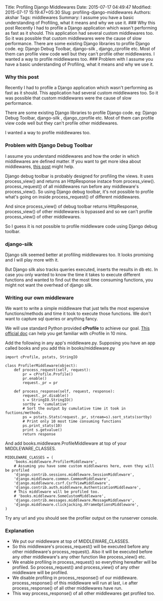 Title: Profiling Django Middlewares
Date: 2015-07-17 04:49:47
Modified: 2015-07-17 15:19:47+05:30
Slug: profiling-django-middlewares
Authors: akshar
Tags: middlewares
Summary: I assume you have a basic understanding of Profiling, what it means and why we use it. ### Why this post Recently I had to profile a Django application which wasn't performing as fast as it should. This application had several custom middlewares too. So it was possible that custom middlewares were the cause of slow performance. There are some existing Django libraries to profile Django code. eg: Django Debug Toolbar, django-silk , django_cprofile etc. Most of them can profile view code well but they can't profile other middlewares. I wanted a way to profile middlewares too. ### Problem with
I assume you have a basic understanding of Profiling, what it means and why we use it.

### Why this post

Recently I had to profile a Django application which wasn't performing as fast as it should. This application had several custom middlewares too. So it was possible that custom middlewares were the cause of slow performance.

There are some existing Django libraries to profile Django code. eg: Django Debug Toolbar, django-silk , django_cprofile etc. Most of them can profile view code well but they can't profile other middlewares.

I wanted a way to profile middlewares too.

### Problem with Django Debug Toolbar

I assume you understand middlewares and how the order in which middlewares are defined matter. If you want to get more idea about middlewares, <a href="http://agiliq.com/blog/2015/07/understanding-django-middlewares/" target="_blank">this post</a> might help.

Django debug toolbar is probably designed for profiling the views. It uses process_view() and returns an HttpResponse instace from process_view(). process_request() of all middlewares run before any middleware's process_view(). So using Django debug toolbar, it's not possible to profile what's going on inside process_request() of different middlewares.

And since process_view() of debug toolbar returns HttpResponse, process_view() of other middlewares is bypassed and so we can't profile process_view() of other middlewares.

So I guess it is not possible to profile middleware code using Django debug toolbar.

### django-silk

Django silk seemed better at profiling middlewares too. It looks promising and I will play more with it.

But Django silk also tracks queries executed, inserts the results in db etc. In case you only wanted to know the time it takes to execute different functions and wanted to find out the most time consuming functions, you might not want the overhead of django silk.

### Writing our own middleware

We want to write a simple middleware that just tells the most expensive functions/methods and time it took to execute those functions. We don't want to capture sql queries or anything fancy.

We will use standard Python provided **cProfile** to achieve our goal. <a href="https://docs.python.org/2/library/profile.html" target="_blank">This official doc</a> can help you get familiar with cProfile in 10 mins.

Add the following in any app's middleware.py. Supposing you have an app called books and you add this in books/middleware.py

	import cProfile, pstats, StringIO

	class ProfilerMiddleware(object):
		def process_request(self, request):
			pr = cProfile.Profile()
			pr.enable()
			request._pr = pr

		def process_response(self, request, response):
			request._pr.disable()
			s = StringIO.StringIO()
			sortby = 'cumulative'
			# Sort the output by cumulative time it took in fuctions/methods.
			ps = pstats.Stats(request._pr, stream=s).sort_stats(sortby)
			# Print only 10 most time consuming functions
			ps.print_stats(10)
			print s.getvalue()
			return response

And add books.middleware.ProfileMiddleware at top of your MIDDLEWARE_CLASSES.

	MIDDLEWARE_CLASSES = (
		'books.middleware.ProfilerMiddleware',
		# Assuming you have some custom middlewares here, even they will be profiled
		'django.contrib.sessions.middleware.SessionMiddleware',
		'django.middleware.common.CommonMiddleware',
		'django.middleware.csrf.CsrfViewMiddleware',
		'django.contrib.auth.middleware.AuthenticationMiddleware',
		# This middleware will be profiled too.
		# 'books.middleware.SomeCustomMiddleware',
		'django.contrib.messages.middleware.MessageMiddleware',
		'django.middleware.clickjacking.XFrameOptionsMiddleware',
	)

Try any url and you should see the profiler output on the runserver console.

### Explanation

* We put our middleware at top of MIDDLEWARE_CLASSES.
* So this middleware's process_request() will be executed before any other middleware's process_request(). Also it will be executed before any other middleware's any other function like process_view() etc.
* We enable profiling in process_request() so everything hereafter will be profiled. So process_request() and process_view() of any other middleware will be profiled.
* We disable profiling in process_response() of our middleware. process_response() of this middleware will run at last, i.e after process_response() of all other middlewares have run.
* This way process_response() of all other middlewares get profiled too.


